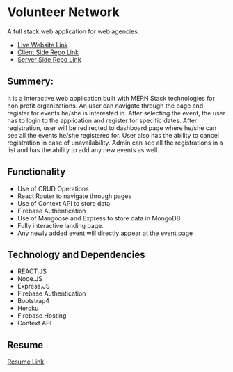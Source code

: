 # Volunteer Network
A full stack web application for web agencies.

* [Live Website Link](https://volunteer-network1.netlify.app/)
* [Client Side Repo Link](https://github.com/abuhasanrumi/volunteer-network)
* [Server Side Repo Link](https://github.com/abuhasanrumi/volunteer-network-server)

## Summery:
It is a interactive web application built with MERN Stack technologies for non profit organizations. An user can navigate through the page and register for events he/she is interested in. After selecting the event, the user has to login to the application and register for specific dates. After registration, user will be redirected to dashboard page where he/she can see all the events he/she registered for. User also has the ability to cancel registration in case of unavailability. Admin can see all the registrations in a list and has the ability to add any new events as well. 

## Functionality
- Use of CRUD Operations
- React Router to navigate through pages
- Use of Context API to store data
- Firebase Authentication
- Use of Mangoose and Express to store data in MongoDB
- Fully interactive landing page. 
- Any newly added event will directly appear at the event page

## Technology and Dependencies 
- REACT.JS
- Node.JS
- Express.JS
- Firebase Authentication
- Bootstrap4
- Heroku
- Firebase Hosting
- Context API

## Resume
[Resume Link](https://drive.google.com/file/d/1JoEhI-zfcg_Qr4BKUTveHmlPvkzNoXlb/view?usp=sharing)
